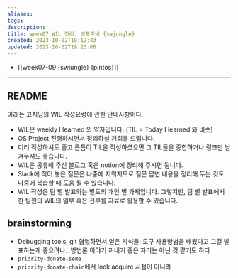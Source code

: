 ```yaml
---
aliases: 
tags: 
description:
title: week07 WIL 정리, 발표준비 {swjungle}
created: 2023-10-02T19:12:43
updated: 2023-10-02T19:23:00
---
```

- [[week07-09 {swjungle} {pintos}]]
___

## README

아래는 코치님의 WIL 작성요령에 관한 안내사항이다.

- WIL은 weekly I learned 의 약자입니다. (TIL = Today I learned 와 비슷)
- OS Project 진행하시면서 정리하실 기회를 드립니다.
- 미리 작성하셔도 좋고 틈틈이 TIL을 작성하셨으면 그 TIL들을 종합하거나 링크만 남겨두셔도 좋습니다.
- WIL은 공유해 주신 블로그 혹은 notion에 정리해 주시면 됩니다.
- Slack에 적어 놓은 질문은 나중에 지워지므로 질문 답변 내용을 정리해 두는 것도 나중에 복습할 때 도움 될 수 있습니다.
- WIL 작성은 팀 별 발표와는 별도의 개인 별 과제입니다. 그렇지만, 팀 별 발표에서 한 팀원의 WIL의 일부 혹은 전부를 자료로 활용할 수 있습니다.

## brainstorming

- Debugging tools, git 협업하면서 얻은 지식들: 도구 사용방법을 배웠다고 그걸 발표하는게 좋으려나.. 방법론 이야기 꺼내기 좋은 자리는 아닌 것 같기도 하다
- `priority-donate-sema`
- `priority-donate-chain`에서 lock acquire 시점이 아니라 
